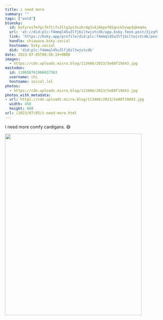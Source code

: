 ```yaml
---
title: i need more
summary: ""
tags: ["ootd"]
bluesky:
  id: bafyreifm7gc7kftifx3ltg3yx3xzbrdg3i4j6kpof65gnck5vwpdqkmq4a
  url: 'at://did:plc:f4mmql45u3lfj6iltwjvtcdk/app.bsky.feed.post/3jzqfmw2cmf2b'
  link: 'https://bsky.app/profile/did:plc:f4mmql45u3lfj6iltwjvtcdk/post/3jzqfmw2cmf2b'
  handle: chiawase.bsky.social
  hostname: bsky.social
  did: 'did:plc:f4mmql45u3lfj6iltwjvtcdk'
date: 2023-07-05T08:58:19+0800
images:
  - https://cdn.uploads.micro.blog/113466/2023/5e88f19d43.jpg
mastodon:
  id: 110658761906637363
  username: chi
  hostname: social.lol
photos:
  - https://cdn.uploads.micro.blog/113466/2023/5e88f19d43.jpg
photos_with_metadata:
- url: https://cdn.uploads.micro.blog/113466/2023/5e88f19d43.jpg
  width: 450
  height: 600
url: /2023/07/05/i-need-more.html
---
```


I need more comfy cardigans. 😅

<img src="/img/uploads/2023/5e88f19d43.jpg" width="450" height="600" alt="">
